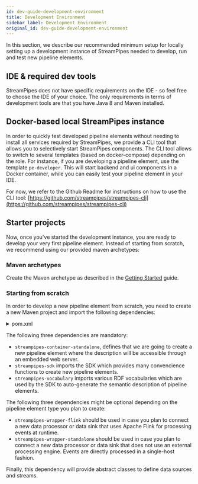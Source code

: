 ```yaml
---
id: dev-guide-development-environment
title: Development Environment
sidebar_label: Development Environment
original_id: dev-guide-development-environment
---
```


In this section, we describe our recommended minimum setup for locally setting up a development instance of StreamPipes needed to develop, run and test new pipeline elements.

## IDE & required dev tools
StreamPipes does not have specific requirements on the IDE - so feel free to choose the IDE of your choice.
The only requirements in terms of development tools are that you have Java 8 and Maven installed.

## Docker-based local StreamPipes instance
In order to quickly test developed pipeline elements without needing to install all services required by StreamPipes, we provide a CLI tool that allows you to selectively start StreamPipes components.
The CLI tool allows to switch to several templates (based on docker-compose) depending on the role. For instance, if you are developing a pipeline element, use the template ``pe-developer``. This will start backend and ui components in a Docker container, while you can easily test your pipeline element in your IDE.

For now, we refer to the Github Readme for instructions on how to use the CLI tool: [https://github.com/streampipes/streampipes-cli](https://github.com/streampipes/streampipes-cli)

## Starter projects

Now, once you've started the development instance, you are ready to develop your very first pipeline element.
Instead of starting from scratch, we recommend using our provided maven archetypes:

### Maven archetypes

Create the Maven archetype as described in the [Getting Started](dev-guide-archetype) guide.

### Starting from scratch

In order to develop a new pipeline element from scratch, you need to create a new Maven project and import the following dependencies:

<details class="info">
<summary>pom.xml</summary>
```
<dependency>
    <groupId>org.streampipes</groupId>
    <artifactId>streampipes-container-standalone</artifactId>
    <version>0.63.0</version>
</dependency>

<dependency>
    <groupId>org.streampipes</groupId>
    <artifactId>streampipes-sdk</artifactId>
    <version>0.63.0</version>
</dependency>

<dependency>
    <groupId>org.streampipes</groupId>
    <artifactId>streampipes-vocabulary</artifactId>
    <version>0.63.0</version>
</dependency>

<!-- This dependency needs to be imported if you plan to develop a new data processor or data sink using the Apache Flink wrapper -->
<dependency>
    <groupId>org.streampipes</groupId>
    <artifactId>streampipes-wrapper-flink</artifactId>
    <version>0.63.0</version>
</dependency>

<!-- This dependency needs to be imported if you plan to develop a new data processor or data sink which is running directly on the JVM -->
<dependency>
    <groupId>org.streampipes</groupId>
    <artifactId>streampipes-wrapper-standalone</artifactId>
    <version>0.63.0</version>
</dependency>

<dependency>
    <groupId>org.streampipes</groupId>
    <artifactId>streampipes-dataformat-json</artifactId>
    <version>0.63.0</version>
</dependency>
<dependency>
    <groupId>org.streampipes</groupId>
    <artifactId>streampipes-dataformat-smile</artifactId>
     <version>0.63.0</version>
</dependency>
<dependency>
    <groupId>org.streampipes</groupId>
    <artifactId>streampipes-dataformat-cbor</artifactId>
     <version>0.63.0</version>
</dependency>
<dependency>
    <groupId>org.streampipes</groupId>
    <artifactId>streampipes-dataformat-fst</artifactId>
     <version>0.63.0</version>
</dependency>
<dependency>
    <groupId>org.streampipes</groupId>
    <artifactId>streampipes-messaging-jms</artifactId>
     <version>0.63.0</version>
</dependency>
<dependency>
    <groupId>org.streampipes</groupId>
    <artifactId>streampipes-messaging-kafka</artifactId>
     <version>0.63.0</version>
</dependency>
```
</details>

The following three dependencies are mandatory:

* `streampipes-container-standalone`, defines that we are going to create a new pipeline element where the description will be accessible through an embedded web server.
* `streampipes-sdk` imports the SDK which provides many convencience functions to create new pipeline elements.
* `streampipes-vocabulary` imports various RDF vocabularies which are used by the SDK to auto-generate the semantic description of pipeline elements.

The following three dependencies might be optional depending on the pipeline element type you plan to create:

*  `streampipes-wrapper-flink` should be used in case you plan to connect a new data processor or data sink that uses Apache Flink for processing events at runtime.
*  `streampipes-wrapper-standalone` should be used in case you plan to connect a new data processor or data sink that does not use an external processing engine. Events are directly processed in a single-host fashion.


Finally, this dependency will provide abstract classes to define data sources and streams.